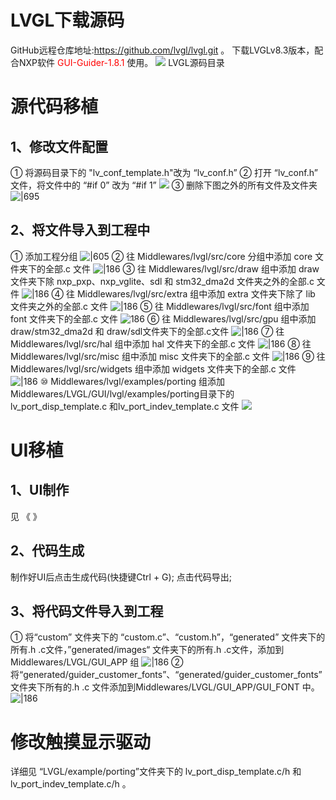 # LVGL下载源码
GitHub远程仓库地址:https://github.com/lvgl/lvgl.git 。
下载LVGLv8.3版本，配合NXP软件 <font color=red>GUI-Guider-1.8.1</font> 使用。
![](pic/Pasted%20image%2020250725153446.png#pic_center|825)
														LVGL源码目录
# 源代码移植
## 1、修改文件配置
① 将源码目录下的 "lv_conf_template.h"改为 “lv_conf.h”
② 打开 “lv_conf.h” 文件，将文件中的 “#if 0” 改为 “#if 1”
![](pic/Pasted%20image%2020250725154846.png)
③ 删除下图之外的所有文件及文件夹
![|695](pic/Pasted%20image%2020250725161051.png)
## 2、将文件导入到工程中
① 添加工程分组
![|605](pic/Pasted%20image%2020250725161500.png)
② 往 Middlewares/lvgl/src/core 分组中添加 core 文件夹下的全部.c 文件
![|186](pic/Pasted%20image%2020250725161856.png)
③ 往 Middlewares/lvgl/src/draw 组中添加 draw 文件夹下除 nxp_pxp、nxp_vglite、sdl 和 stm32_dma2d 文件夹之外的全部.c 文件
![|186](pic/Pasted%20image%2020250725161925.png)
④ 往 Middlewares/lvgl/src/extra 组中添加 extra 文件夹下除了 lib 文件夹之外的全部.c 文件
![|186](pic/Pasted%20image%2020250725162058.png)
⑤ 往 Middlewares/lvgl/src/font 组中添加 font 文件夹下的全部.c 文件
![186](pic/Pasted%20image%2020250725162216.png)
⑥ 往 Middlewares/lvgl/src/gpu 组中添加 draw/stm32_dma2d 和 draw/sdl文件夹下的全部.c文件
![|186](pic/Pasted%20image%2020250725162334.png)
⑦ 往 Middlewares/lvgl/src/hal 组中添加 hal 文件夹下的全部.c 文件
![|186](pic/Pasted%20image%2020250725162451.png)
⑧ 往 Middlewares/lvgl/src/misc 组中添加 misc 文件夹下的全部.c 文件
![|186](pic/Pasted%20image%2020250725162824.png)
⑨ 往 Middlewares/lvgl/src/widgets 组中添加 widgets 文件夹下的全部.c 文件
![|186](pic/Pasted%20image%2020250725162926.png)
⑩ Middlewares/lvgl/examples/porting 组添加 Middlewares/LVGL/GUI/lvgl/examples/porting目录下的 lv_port_disp_template.c 和lv_port_indev_template.c 文件
![](pic/Pasted%20image%2020250725163056.png)
# UI移植
## 1、UI制作

见 《                                                           》
## 2、代码生成

制作好UI后点击生成代码(快捷键Ctrl + G);
点击代码导出;
## 3、将代码文件导入到工程

①  将“custom” 文件夹下的 “custom.c”、“custom.h”，“generated” 文件夹下的所有.h .c文件，”generated/images“ 文件夹下的所有.h .c文件，添加到 Middlewares/LVGL/GUI_APP 组
![|186](pic/Pasted%20image%2020250725165721.png)
② 将“generated/guider_customer_fonts”、“generated/guider_customer_fonts”文件夹下所有的.h .c 文件添加到Middlewares/LVGL/GUI_APP/GUI_FONT 中。
![|186](pic/Pasted%20image%2020250725170036.png)
# 修改触摸显示驱动
详细见 “LVGL/example/porting”文件夹下的 lv_port_disp_template.c/h 和 lv_port_indev_template.c/h 。
